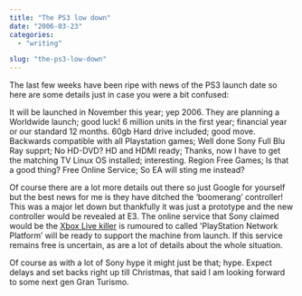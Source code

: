 ```yaml
---
title: "The PS3 low down"
date: "2006-03-23"
categories:
  - "writing"

slug: "the-ps3-low-down"
---
```


The last few weeks have been ripe with news of the PS3 launch date so here are some details just in case you were a bit confused:

It will be launched in November this year; yep 2006.
They are planning a Worldwide launch; good luck!
6 million units in the first year; financial year or our standard 12 months.
60gb Hard drive included; good move.
Backwards compatible with all Playstation games; Well done Sony
Full Blu Ray supprt; No HD-DVD?
HD and HDMI ready; Thanks, now I have to get the matching TV
Linux OS installed; interesting.
Region Free Games; Is that a good thing?
Free Online Service; So EA will sting me instead?

Of course there are a lot more details out there so just Google for yourself but the best news for me is they have ditched the ‘boomerang’ controller!
This was a major let down but thankfully it was just a prototype and the new controller would be revealed at E3.
The online service that Sony claimed would be the [Xbox Live killer](https://adamchamberlin.info/2006/02/01/playstation-live/) is rumoured to called 'PlayStation Network Platform’ will be ready to support the machine from launch. If this service remains free is uncertain, as are a lot of details about the whole situation.

Of course as with a lot of Sony hype it might just be that; hype. Expect delays and set backs right up till Christmas, that said I am looking forward to some next gen Gran Turismo.
